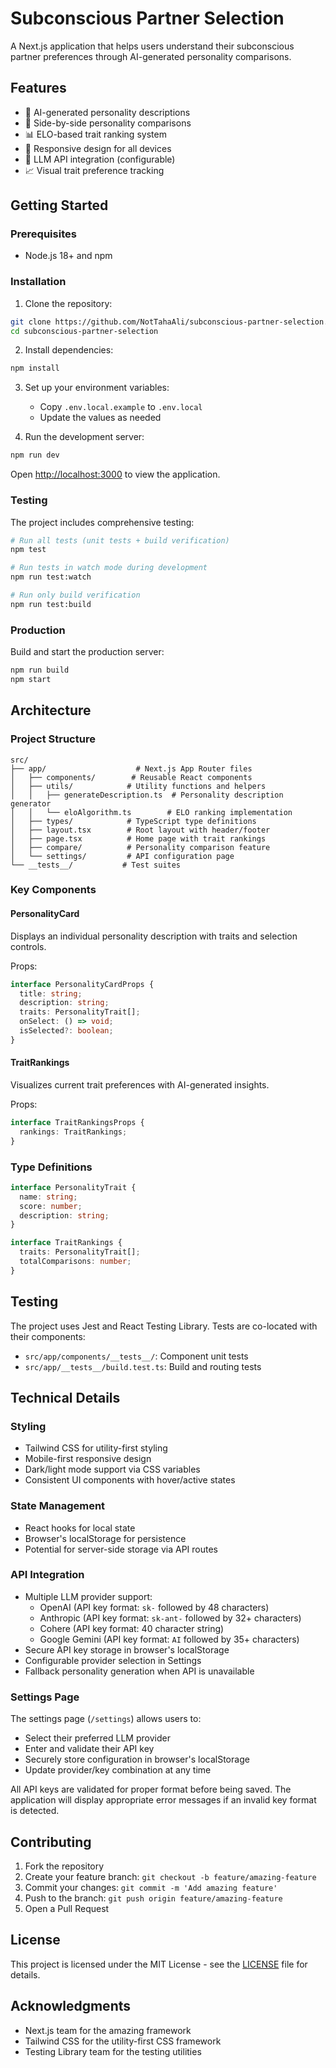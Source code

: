 # Subconscious Partner Selection

A Next.js application that helps users understand their subconscious partner preferences through AI-generated personality comparisons.

## Features

- 🧠 AI-generated personality descriptions
- 🔄 Side-by-side personality comparisons
- 📊 ELO-based trait ranking system
- 📱 Responsive design for all devices
- 🔑 LLM API integration (configurable)
- 📈 Visual trait preference tracking

## Getting Started

### Prerequisites

- Node.js 18+ and npm

### Installation

1. Clone the repository:
```bash
git clone https://github.com/NotTahaAli/subconscious-partner-selection.git
cd subconscious-partner-selection
```

2. Install dependencies:
```bash
npm install
```

3. Set up your environment variables:
   - Copy `.env.local.example` to `.env.local`
   - Update the values as needed

4. Run the development server:
```bash
npm run dev
```

Open [http://localhost:3000](http://localhost:3000) to view the application.

### Testing

The project includes comprehensive testing:

```bash
# Run all tests (unit tests + build verification)
npm test

# Run tests in watch mode during development
npm run test:watch

# Run only build verification
npm run test:build
```

### Production

Build and start the production server:
```bash
npm run build
npm start
```

## Architecture

### Project Structure

```
src/
├── app/                    # Next.js App Router files
│   ├── components/        # Reusable React components
│   ├── utils/            # Utility functions and helpers
│   │   ├── generateDescription.ts  # Personality description generator
│   │   └── eloAlgorithm.ts        # ELO ranking implementation
│   ├── types/            # TypeScript type definitions
│   ├── layout.tsx        # Root layout with header/footer
│   ├── page.tsx          # Home page with trait rankings
│   ├── compare/          # Personality comparison feature
│   └── settings/         # API configuration page
└── __tests__/           # Test suites
```

### Key Components

#### PersonalityCard
Displays an individual personality description with traits and selection controls.

Props:
```typescript
interface PersonalityCardProps {
  title: string;
  description: string;
  traits: PersonalityTrait[];
  onSelect: () => void;
  isSelected?: boolean;
}
```

#### TraitRankings
Visualizes current trait preferences with AI-generated insights.

Props:
```typescript
interface TraitRankingsProps {
  rankings: TraitRankings;
}
```

### Type Definitions

```typescript
interface PersonalityTrait {
  name: string;
  score: number;
  description: string;
}

interface TraitRankings {
  traits: PersonalityTrait[];
  totalComparisons: number;
}
```

## Testing

The project uses Jest and React Testing Library. Tests are co-located with their components:

- `src/app/components/__tests__/`: Component unit tests
- `src/app/__tests__/build.test.ts`: Build and routing tests

## Technical Details

### Styling
- Tailwind CSS for utility-first styling
- Mobile-first responsive design
- Dark/light mode support via CSS variables
- Consistent UI components with hover/active states

### State Management
- React hooks for local state
- Browser's localStorage for persistence
- Potential for server-side storage via API routes

### API Integration
- Multiple LLM provider support:
  - OpenAI (API key format: `sk-` followed by 48 characters)
  - Anthropic (API key format: `sk-ant-` followed by 32+ characters)
  - Cohere (API key format: 40 character string)
  - Google Gemini (API key format: `AI` followed by 35+ characters)
- Secure API key storage in browser's localStorage
- Configurable provider selection in Settings
- Fallback personality generation when API is unavailable

### Settings Page
The settings page (`/settings`) allows users to:
- Select their preferred LLM provider
- Enter and validate their API key
- Securely store configuration in browser's localStorage
- Update provider/key combination at any time

All API keys are validated for proper format before being saved. The application will display appropriate error messages if an invalid key format is detected.

## Contributing

1. Fork the repository
2. Create your feature branch: `git checkout -b feature/amazing-feature`
3. Commit your changes: `git commit -m 'Add amazing feature'`
4. Push to the branch: `git push origin feature/amazing-feature`
5. Open a Pull Request

## License

This project is licensed under the MIT License - see the [LICENSE](LICENSE) file for details.

## Acknowledgments

- Next.js team for the amazing framework
- Tailwind CSS for the utility-first CSS framework
- Testing Library team for the testing utilities

